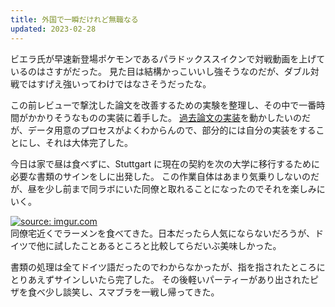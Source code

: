 ```yaml
---
title: 外国で一瞬だけれど無職なる
updated: 2023-02-28
---
```


ビエラ氏が早速新登場ポケモンであるパラドックススイクンで対戦動画を上げているのはさすがだった。
見た目は結構かっこいいし強そうなのだが、ダブル対戦ではすげえ強いってわけではなさそうだったな。

この前レビューで撃沈した論文を改善するための実験を整理し、その中で一番時間がかかりそうなものの実装に着手した。
[過去論文の実装](https://github.com/nlpyang/PreSumm)を動かしたいのだが、データ用意のプロセスがよくわからんので、部分的には自分の実装をすることにし、それは大体完了した。

今日は家で昼は食べずに、Stuttgart に現在の契約を次の大学に移行するために必要な書類のサインをしに出発した。
この作業自体はあまり気乗りしないのだが、昼を少し前まで同ラボにいた同僚と取れることになったのでそれを楽しみにいく。

<a href="https://imgur.com/xYE1jpq"><img src="https://i.imgur.com/xYE1jpq.png" title="source: imgur.com" /></a>  
同僚宅近くでラーメンを食べてきた。日本だったら人気にならないだろうが、ドイツで他に試したことあるところと比較してらだいぶ美味しかった。

書類の処理は全てドイツ語だったのでわからなかったが、指を指されたところにとりあえずサインしいたら完了した。
その後軽いパーティーがあり出されたピザを食べ少し談笑し、スマブラを一戦し帰ってきた。
